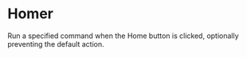 # Homer
Run a specified command when the Home button is clicked, optionally preventing the default action.
